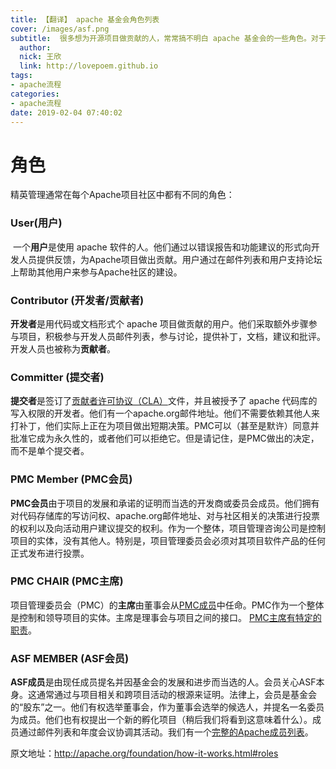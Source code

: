 ```yaml
---
title: 【翻译】 apache 基金会角色列表
cover: /images/asf.png
subtitle:  很多想为开源项目做贡献的人，常常搞不明白 apache 基金会的一些角色。对于想”升级打怪“的人，翻译了一下asf的一些原文介绍
  author: 
  nick: 王欣
  link: http://lovepoem.github.io
tags: 
- apache流程  
categories: 
- apache流程
date: 2019-02-04 07:40:02
---
```


# 角色

精英管理通常在每个Apache项目社区中都有不同的角色：

### User(用户)

​	一个**用户**是使用 apache 软件的人。他们通过以错误报告和功能建议的形式向开发人员提供反馈，为Apache项目做出贡献。用户通过在邮件列表和用户支持论坛上帮助其他用户来参与Apache社区的建设。

### Contributor (开发者/贡献者)

**开发者**是用代码或文档形式个 apache 项目做贡献的用户。他们采取额外步骤参与项目，积极参与开发人员邮件列表，参与讨论，提供补丁，文档，建议和批评。开发人员也被称为**贡献者**。

### Committer (提交者)

**提交者**是签订了[贡献者许可协议（CLA）](http://www.apache.org/licenses/#clas)文件，并且被授予了 apache 代码库的写入权限的开发者。他们有一个apache.org邮件地址。他们不需要依赖其他人来打补丁，他们实际上正在为项目做出短期决策。PMC可以（甚至是默许）同意并批准它成为永久性的，或者他们可以拒绝它。但是请记住，是PMC做出的决定，而不是单个提交者。

### PMC Member (PMC会员)

**PMC会员**由于项目的发展和承诺的证明而当选的开发商或委员会成员。他们拥有对代码存储库的写访问权、apache.org邮件地址、对与社区相关的决策进行投票的权利以及向活动用户建议提交的权利。作为一个整体，项目管理咨询公司是控制项目的实体，没有其他人。特别是，项目管理委员会必须对其项目软件产品的任何正式发布进行投票。

### PMC CHAIR (PMC主席)

项目管理委员会（PMC）的**主席**由董事会从[PMC成员](http://apache.org/foundation/how-it-works.html#pmc-members)中任命。PMC作为一个整体是控制和领导项目的实体。主席是理事会与项目之间的接口。 [PMC主席有特定的职责](https://www.apache.org/dev/pmc.html#chair)。

### ASF MEMBER (ASF会员)

**ASF成员**是由现任成员提名并因基金会的发展和进步而当选的人。会员关心ASF本身。这通常通过与项目相关和跨项目活动的根源来证明。法律上，会员是基金会的“股东”之一。他们有权选举董事会，作为董事会选举的候选人，并提名一名委员为成员。他们也有权提出一个新的孵化项目（稍后我们将看到这意味着什么）。成员通过邮件列表和年度会议协调其活动。我们有一个[完整的Apache成员列表](https://www.apache.org/foundation/members.html)。 


原文地址：http://apache.org/foundation/how-it-works.html#roles